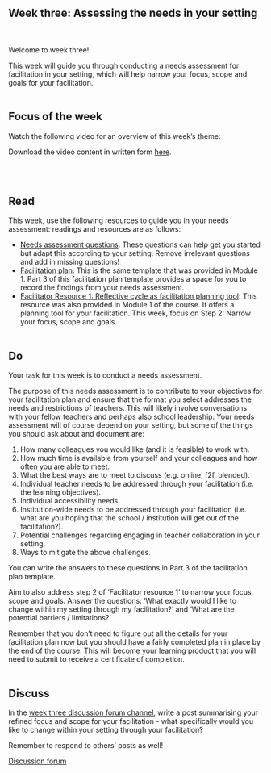 ## Week three: Assessing the needs in your setting
<br/><br/>
Welcome to week three!

This week will guide you through conducting a needs assessment for facilitation in your setting, which will help narrow your focus, scope and goals for your facilitation.
<br/><br/>
## Focus of the week
Watch the following video for an overview of this week’s theme:



Download the video content in written form [here](https://mbrugha.github.io/course-in-a-box/img/Wk3_video_content.pdf).

<br/><br/>
## Read
This week, use the following resources to guide you in your needs assessment: readings and resources are as follows:

* [Needs assessment questions](https://mbrugha.github.io/course-in-a-box/img/Facilitator_Resource_1A.pdf): These questions can help get you started but adapt this according to your setting. Remove irrelevant questions and add in missing questions!
* [Facilitation plan](https://mbrugha.github.io/course-in-a-box/img/Facilitation_plan_template.docx): This is the same template that was provided in Module 1. Part 3 of this facilitation plan template provides a space for you to record the findings from your needs assessment.
* [Facilitator Resource 1: Reflective cycle as facilitation planning tool](https://mbrugha.github.io/course-in-a-box/img/Resource1.pdf): This resource was also provided in Module 1 of the course. It offers a planning tool for your facilitation. This week, focus on Step 2: Narrow your focus, scope and goals.
<br/><br/>
## Do
Your task for this week is to conduct a needs assessment.

The purpose of this needs assessment is to contribute to your objectives for your facilitation plan and ensure that the format you select addresses the needs and restrictions of teachers. This will likely involve conversations with your fellow teachers and perhaps also school leadership. Your needs assessment will of course depend on your setting, but some of the things you should ask about and document are:

1.	How many colleagues you would like (and it is feasible) to work with.
2.	How much time is available from yourself and your colleagues and how often you are able to meet.
3.	What the best ways are to meet to discuss (e.g. online, f2f, blended).
4.	Individual teacher needs to be addressed through your facilitation (i.e. the learning objectives).
5.	Individual accessibility needs.
6.	Institution-wide needs to be addressed through your facilitation (i.e. what are you hoping that the school / institution will get out of the facilitation?).
7.	Potential challenges regarding engaging in teacher collaboration in your setting.
8.	Ways to mitigate the above challenges.

You can write the answers to these questions in Part 3 of the facilitation plan template.

Aim to also address step 2 of ‘Facilitator resource 1’ to narrow your focus, scope and goals. Answer the questions: ‘What exactly would I like to change within my setting through my facilitation?’ and ‘What are the potential barriers / limitations?’

Remember that you don’t need to figure out all the details for your facilitation plan now but you should have a fairly completed plan in place by the end of the course. This will become your learning product that you will need to submit to receive a certificate of completion.
<br/><br/>
## Discuss
In the [week three discussion forum channel](https://www.edudialogue.org/forum/mooc-for-facilitators/week-three-assessing-the-needs-in-your-setting/), write a post summarising your refined focus and scope for your facilitation - what specifically would you like to change within your setting through your facilitation?

Remember to respond to others’ posts as well!

<a class="btn btn-primary" href="https://www.edudialogue.org/forum/mooc-for-facilitators/"><i class="fa fa-home"></i> Discussion forum</a>
